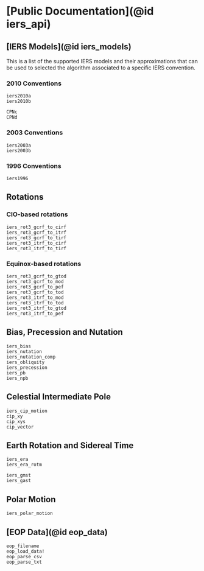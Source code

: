 
# [Public Documentation](@id iers_api)

## [IERS Models](@id iers_models)

This is a list of the supported IERS models and their approximations that can be used to 
selected the algorithm associated to a specific IERS convention. 

### 2010 Conventions

```@docs 
iers2010a 
iers2010b 

CPNc 
CPNd
```

### 2003 Conventions 

```@docs 
iers2003a 
iers2003b 
```

### 1996 Conventions 

```@docs 
iers1996 
```

## Rotations 

### CIO-based rotations
```@docs 
iers_rot3_gcrf_to_cirf 
iers_rot3_gcrf_to_itrf
iers_rot3_gcrf_to_tirf 
iers_rot3_itrf_to_cirf 
iers_rot3_itrf_to_tirf
```

### Equinox-based rotations 
```@docs
iers_rot3_gcrf_to_gtod
iers_rot3_gcrf_to_mod 
iers_rot3_gcrf_to_pef 
iers_rot3_gcrf_to_tod 
iers_rot3_itrf_to_mod 
iers_rot3_itrf_to_tod 
iers_rot3_itrf_to_gtod 
iers_rot3_itrf_to_pef 
```

## Bias, Precession and Nutation 

```@docs 
iers_bias 
iers_nutation 
iers_nutation_comp
iers_obliquity 
iers_precession
iers_pb
iers_npb
```

## Celestial Intermediate Pole 

```@docs 
iers_cip_motion
cip_xy
cip_xys
cip_vector 
```

## Earth Rotation and Sidereal Time 

```@docs 
iers_era 
iers_era_rotm 

iers_gmst 
iers_gast 
```

## Polar Motion 

```@docs 
iers_polar_motion
```

## [EOP Data](@id eop_data)

```@docs 
eop_filename
eop_load_data! 
eop_parse_csv 
eop_parse_txt
```